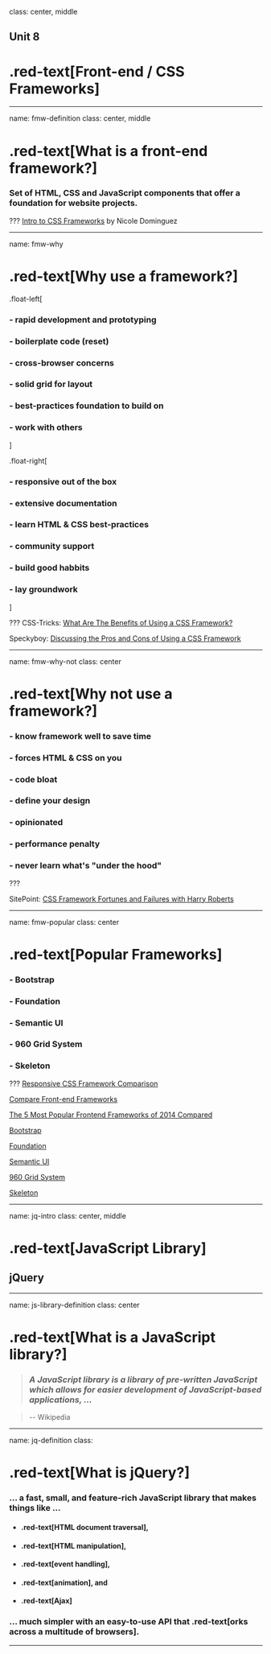 class: center, middle

## Unit 8
# .red-text[Front-end / CSS Frameworks]

---
name: fmw-definition
class: center, middle
# .red-text[What is a front-end framework?]

### Set of HTML, CSS and JavaScript components that offer a foundation for website projects.

???
[Intro to CSS Frameworks](http://nicoledominguez.com/intro-to-css-frameworks/#/) by Nicole Dominguez

---
name: fmw-why

# .red-text[Why use a framework?]

.float-left[
### - rapid development and prototyping
### - boilerplate code (reset)
### - cross-browser concerns
### - solid grid for layout
### - best-practices foundation to build on
### - work with others
]

.float-right[
### - responsive out of the box
### - extensive documentation
### - learn HTML & CSS best-practices
### - community support
### - build good habbits
### - lay groundwork
]

???
CSS-Tricks: [What Are The Benefits of Using a CSS Framework?](https://css-tricks.com/what-are-the-benefits-of-using-a-css-framework/)

Speckyboy: [Discussing the Pros and Cons of Using a CSS Framework](http://speckyboy.com/2011/03/14/discussing-the-pros-and-cons-of-using-a-css-framework/)

---
name: fmw-why-not
class: center

# .red-text[Why not use a framework?]

### - know framework well to save time
### - forces HTML & CSS on you
### - code bloat
### - define your design
### - opinionated
### - performance penalty
### - never learn what's "under the hood"

???

SitePoint: [CSS Framework Fortunes and Failures with Harry Roberts](http://www.sitepoint.com/css-framework-fortunes-failures-harry-roberts/)

---

name: fmw-popular
class: center

# .red-text[Popular Frameworks]

### - Bootstrap
### - Foundation
### - Semantic UI
### - 960 Grid System
### - Skeleton

???
[Responsive CSS Framework Comparison](http://responsive.vermilion.com/compare.php)

[Compare Front-end Frameworks](http://usablica.github.io/front-end-frameworks/compare.html)

[The 5 Most Popular Frontend Frameworks of 2014 Compared](http://www.sitepoint.com/5-most-popular-frontend-frameworks-compared/)

[Bootstrap](http://getbootstrap.com/)

[Foundation](http://foundation.zurb.com/)

[Semantic UI](http://semantic-ui.com/)

[960 Grid System](http://960.gs)

[Skeleton](http://getskeleton.com/)

---

name: jq-intro
class: center, middle

# .red-text[JavaScript Library]

## jQuery

---

name: js-library-definition
class: center

# .red-text[What is a JavaScript library?]

> ### <em>A JavaScript library is a library of pre-written JavaScript which allows for easier development of JavaScript-based applications, ...</em>

> -- Wikipedia

---

name: jq-definition
class:

# .red-text[What is jQuery?]

### ... a fast, small, and feature-rich JavaScript library that makes things like ...

* #### .red-text[HTML document traversal],
* #### .red-text[HTML manipulation],
* #### .red-text[event handling],
* #### .red-text[animation], and
* #### .red-text[Ajax]

### ... much simpler with an easy-to-use API that .red-text[orks across a multitude of browsers].

---

